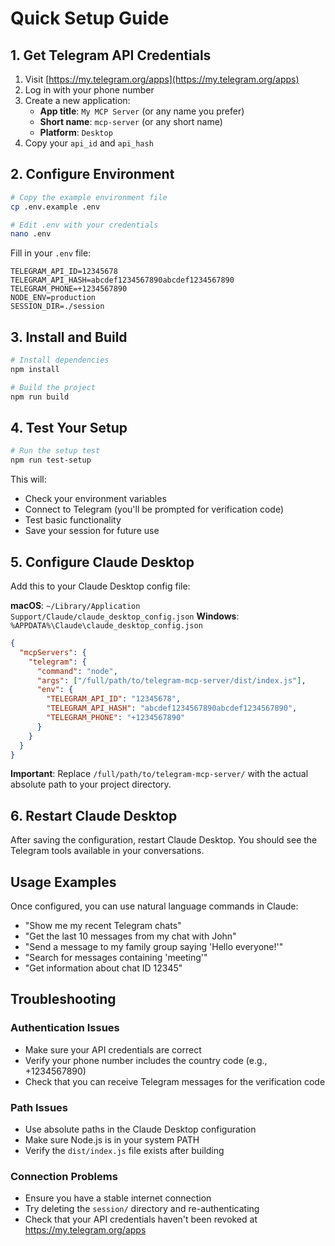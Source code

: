 # Quick Setup Guide

## 1. Get Telegram API Credentials

1. Visit [https://my.telegram.org/apps](https://my.telegram.org/apps)
2. Log in with your phone number
3. Create a new application:
   - **App title**: `My MCP Server` (or any name you prefer)
   - **Short name**: `mcp-server` (or any short name)
   - **Platform**: `Desktop`
4. Copy your `api_id` and `api_hash`

## 2. Configure Environment

```bash
# Copy the example environment file
cp .env.example .env

# Edit .env with your credentials
nano .env
```

Fill in your `.env` file:
```env
TELEGRAM_API_ID=12345678
TELEGRAM_API_HASH=abcdef1234567890abcdef1234567890
TELEGRAM_PHONE=+1234567890
NODE_ENV=production
SESSION_DIR=./session
```

## 3. Install and Build

```bash
# Install dependencies
npm install

# Build the project
npm run build
```

## 4. Test Your Setup

```bash
# Run the setup test
npm run test-setup
```

This will:
- Check your environment variables
- Connect to Telegram (you'll be prompted for verification code)
- Test basic functionality
- Save your session for future use

## 5. Configure Claude Desktop

Add this to your Claude Desktop config file:

**macOS**: `~/Library/Application Support/Claude/claude_desktop_config.json`
**Windows**: `%APPDATA%\Claude\claude_desktop_config.json`

```json
{
  "mcpServers": {
    "telegram": {
      "command": "node",
      "args": ["/full/path/to/telegram-mcp-server/dist/index.js"],
      "env": {
        "TELEGRAM_API_ID": "12345678",
        "TELEGRAM_API_HASH": "abcdef1234567890abcdef1234567890",
        "TELEGRAM_PHONE": "+1234567890"
      }
    }
  }
}
```

**Important**: Replace `/full/path/to/telegram-mcp-server/` with the actual absolute path to your project directory.

## 6. Restart Claude Desktop

After saving the configuration, restart Claude Desktop. You should see the Telegram tools available in your conversations.

## Usage Examples

Once configured, you can use natural language commands in Claude:

- "Show me my recent Telegram chats"
- "Get the last 10 messages from my chat with John"
- "Send a message to my family group saying 'Hello everyone!'"
- "Search for messages containing 'meeting'"
- "Get information about chat ID 12345"

## Troubleshooting

### Authentication Issues
- Make sure your API credentials are correct
- Verify your phone number includes the country code (e.g., +1234567890)
- Check that you can receive Telegram messages for the verification code

### Path Issues
- Use absolute paths in the Claude Desktop configuration
- Make sure Node.js is in your system PATH
- Verify the `dist/index.js` file exists after building

### Connection Problems
- Ensure you have a stable internet connection
- Try deleting the `session/` directory and re-authenticating
- Check that your API credentials haven't been revoked at https://my.telegram.org/apps
